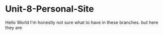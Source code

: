 # Unit-8-Personal-Site
Hello World
I'm honestly not sure what to have in these branches. but here they are
